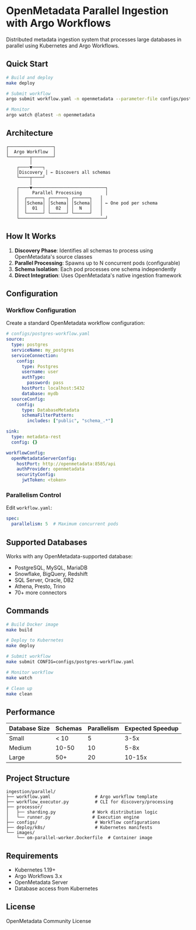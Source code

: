 # OpenMetadata Parallel Ingestion with Argo Workflows

Distributed metadata ingestion system that processes large databases in parallel using Kubernetes and Argo Workflows.

## Quick Start

```bash
# Build and deploy
make deploy

# Submit workflow
argo submit workflow.yaml -n openmetadata --parameter-file configs/postgres-workflow.yaml

# Monitor
argo watch @latest -n openmetadata
```

## Architecture

```
┌─────────────────┐
│  Argo Workflow  │
└────────┬────────┘
         │
    ┌────▼────┐
    │Discovery │ ← Discovers all schemas
    └────┬────┘
         │
    ┌────▼────────────────────────────┐
    │     Parallel Processing         │
    │  ┌──────┐ ┌──────┐ ┌──────┐   │
    │  │Schema│ │Schema│ │Schema│   │ ← One pod per schema
    │  │  01  │ │  02  │ │  N   │   │
    │  └──────┘ └──────┘ └──────┘   │
    └─────────────────────────────────┘
```

## How It Works

1. **Discovery Phase**: Identifies all schemas to process using OpenMetadata's source classes
2. **Parallel Processing**: Spawns up to N concurrent pods (configurable)
3. **Schema Isolation**: Each pod processes one schema independently
4. **Direct Integration**: Uses OpenMetadata's native ingestion framework

## Configuration

### Workflow Configuration

Create a standard OpenMetadata workflow configuration:

```yaml
# configs/postgres-workflow.yaml
source:
  type: postgres
  serviceName: my_postgres
  serviceConnection:
    config:
      type: Postgres
      username: user
      authType:
        password: pass
      hostPort: localhost:5432
      database: mydb
  sourceConfig:
    config:
      type: DatabaseMetadata
      schemaFilterPattern:
        includes: ["public", "schema_.*"]

sink:
  type: metadata-rest
  config: {}

workflowConfig:
  openMetadataServerConfig:
    hostPort: http://openmetadata:8585/api
    authProvider: openmetadata
    securityConfig:
      jwtToken: <token>
```

### Parallelism Control

Edit `workflow.yaml`:
```yaml
spec:
  parallelism: 5  # Maximum concurrent pods
```

## Supported Databases

Works with any OpenMetadata-supported database:
- PostgreSQL, MySQL, MariaDB
- Snowflake, BigQuery, Redshift
- SQL Server, Oracle, DB2
- Athena, Presto, Trino
- 70+ more connectors

## Commands

```bash
# Build Docker image
make build

# Deploy to Kubernetes
make deploy

# Submit workflow
make submit CONFIG=configs/postgres-workflow.yaml

# Monitor workflow
make watch

# Clean up
make clean
```

## Performance

| Database Size | Schemas | Parallelism | Expected Speedup |
|--------------|---------|-------------|------------------|
| Small | < 10 | 5 | 3-5x |
| Medium | 10-50 | 10 | 5-8x |
| Large | 50+ | 20 | 10-15x |

## Project Structure

```
ingestion/parallel/
├── workflow.yaml                 # Argo workflow template
├── workflow_executor.py          # CLI for discovery/processing
├── processor/
│   ├── sharding.py              # Work distribution logic
│   └── runner.py                # Execution engine
├── configs/                      # Workflow configurations
├── deploy/k8s/                   # Kubernetes manifests
└── images/
    └── om-parallel-worker.Dockerfile  # Container image
```

## Requirements

- Kubernetes 1.19+
- Argo Workflows 3.x
- OpenMetadata Server
- Database access from Kubernetes

## License

OpenMetadata Community License